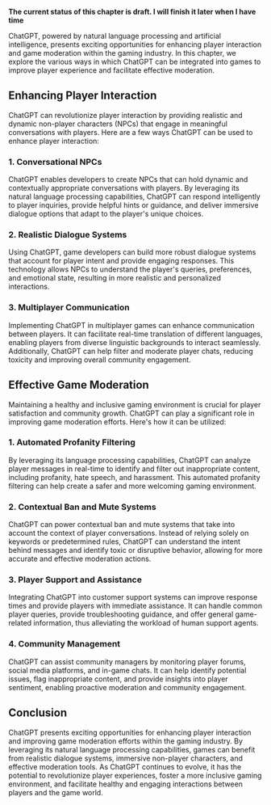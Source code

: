 **The current status of this chapter is draft. I will finish it later when I have time**

ChatGPT, powered by natural language processing and artificial intelligence, presents exciting opportunities for enhancing player interaction and game moderation within the gaming industry. In this chapter, we explore the various ways in which ChatGPT can be integrated into games to improve player experience and facilitate effective moderation.

Enhancing Player Interaction
----------------------------

ChatGPT can revolutionize player interaction by providing realistic and dynamic non-player characters (NPCs) that engage in meaningful conversations with players. Here are a few ways ChatGPT can be used to enhance player interaction:

### 1. Conversational NPCs

ChatGPT enables developers to create NPCs that can hold dynamic and contextually appropriate conversations with players. By leveraging its natural language processing capabilities, ChatGPT can respond intelligently to player inquiries, provide helpful hints or guidance, and deliver immersive dialogue options that adapt to the player's unique choices.

### 2. Realistic Dialogue Systems

Using ChatGPT, game developers can build more robust dialogue systems that account for player intent and provide engaging responses. This technology allows NPCs to understand the player's queries, preferences, and emotional state, resulting in more realistic and personalized interactions.

### 3. Multiplayer Communication

Implementing ChatGPT in multiplayer games can enhance communication between players. It can facilitate real-time translation of different languages, enabling players from diverse linguistic backgrounds to interact seamlessly. Additionally, ChatGPT can help filter and moderate player chats, reducing toxicity and improving overall community engagement.

Effective Game Moderation
-------------------------

Maintaining a healthy and inclusive gaming environment is crucial for player satisfaction and community growth. ChatGPT can play a significant role in improving game moderation efforts. Here's how it can be utilized:

### 1. Automated Profanity Filtering

By leveraging its language processing capabilities, ChatGPT can analyze player messages in real-time to identify and filter out inappropriate content, including profanity, hate speech, and harassment. This automated profanity filtering can help create a safer and more welcoming gaming environment.

### 2. Contextual Ban and Mute Systems

ChatGPT can power contextual ban and mute systems that take into account the context of player conversations. Instead of relying solely on keywords or predetermined rules, ChatGPT can understand the intent behind messages and identify toxic or disruptive behavior, allowing for more accurate and effective moderation actions.

### 3. Player Support and Assistance

Integrating ChatGPT into customer support systems can improve response times and provide players with immediate assistance. It can handle common player queries, provide troubleshooting guidance, and offer general game-related information, thus alleviating the workload of human support agents.

### 4. Community Management

ChatGPT can assist community managers by monitoring player forums, social media platforms, and in-game chats. It can help identify potential issues, flag inappropriate content, and provide insights into player sentiment, enabling proactive moderation and community engagement.

Conclusion
----------

ChatGPT presents exciting opportunities for enhancing player interaction and improving game moderation efforts within the gaming industry. By leveraging its natural language processing capabilities, games can benefit from realistic dialogue systems, immersive non-player characters, and effective moderation tools. As ChatGPT continues to evolve, it has the potential to revolutionize player experiences, foster a more inclusive gaming environment, and facilitate healthy and engaging interactions between players and the game world.
